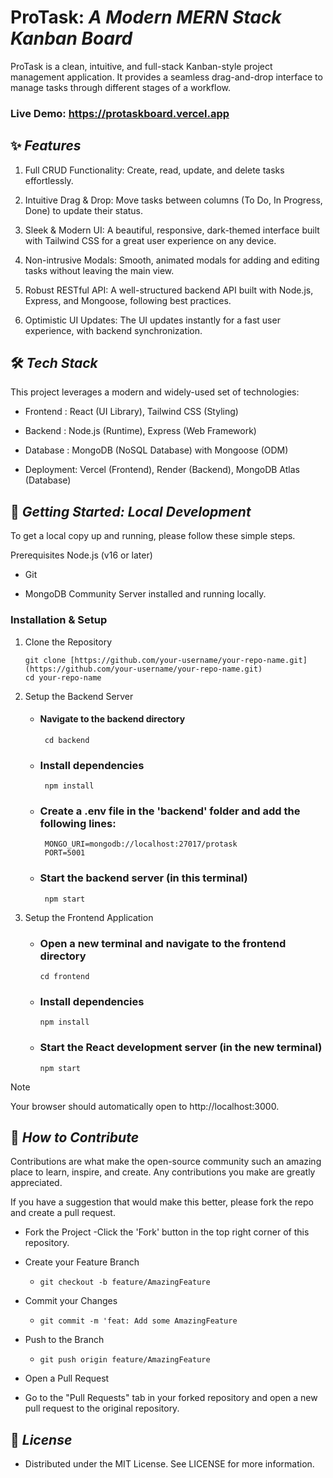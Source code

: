# ProTask: _A Modern MERN Stack Kanban Board_
ProTask is a clean, intuitive, and full-stack Kanban-style project management application. It provides a seamless drag-and-drop interface to manage tasks through different stages of a workflow.

### Live Demo: https://protaskboard.vercel.app

## ✨ _Features_
1. Full CRUD Functionality: Create, read, update, and delete tasks effortlessly.

2. Intuitive Drag & Drop: Move tasks between columns (To Do, In Progress, Done) to update their status.

3. Sleek & Modern UI: A beautiful, responsive, dark-themed interface built with Tailwind CSS for a great user experience on any device.

4. Non-intrusive Modals: Smooth, animated modals for adding and editing tasks without leaving the main view.

5. Robust RESTful API: A well-structured backend API built with Node.js, Express, and Mongoose, following best practices.

6. Optimistic UI Updates: The UI updates instantly for a fast user experience, with backend synchronization.

## 🛠️ _Tech Stack_
This project leverages a modern and widely-used set of technologies:

* Frontend :     React (UI Library), Tailwind CSS (Styling)

* Backend  :     Node.js (Runtime), Express (Web Framework)

* Database :      MongoDB (NoSQL Database) with Mongoose (ODM)

* Deployment:    Vercel (Frontend), Render (Backend), MongoDB Atlas (Database)

## 🚀 _Getting Started: Local Development_
To get a local copy up and running, please follow these simple steps.

  Prerequisites
    Node.js (v16 or later)

  - Git

  - MongoDB Community Server installed and running locally.

### Installation & Setup
  1. Clone the Repository

         git clone [https://github.com/your-username/your-repo-name.git](https://github.com/your-username/your-repo-name.git)
         cd your-repo-name

  2. Setup the Backend Server

     * #### Navigate to the backend directory
            cd backend
  
     * ### Install dependencies
            npm install
  
     * ### Create a .env file in the 'backend' folder and add the following lines:
            MONGO_URI=mongodb://localhost:27017/protask
            PORT=5001
       
     * ### Start the backend server (in this terminal)
            npm start

3. Setup the Frontend Application

      * ### Open a new terminal and navigate to the frontend directory
            cd frontend
      
      * ### Install dependencies
            npm install
      
      * ### Start the React development server (in the new terminal)
            npm start
    
  > [!NOTE]
  > Your browser should automatically open to http://localhost:3000.

## 🤝 _How to Contribute_
  Contributions are what make the open-source community such an amazing place to learn, inspire, and create. Any contributions you make are greatly appreciated.
  
  If you have a suggestion that would make this better, please fork the repo and create a pull request.

  * Fork the Project
   -Click the 'Fork' button in the top right corner of this repository.
  
  * Create your Feature Branch
    * ```git checkout -b feature/AmazingFeature```
  
  * Commit your Changes
  
    * ```git commit -m 'feat: Add some AmazingFeature```
  
  * Push to the Branch
  
    * ```git push origin feature/AmazingFeature```
  
   * Open a Pull Request
   * Go to the "Pull Requests" tab in your forked repository and open a new pull request to the original repository.

## 📄 _License_
* Distributed under the MIT License. See LICENSE for more information.
